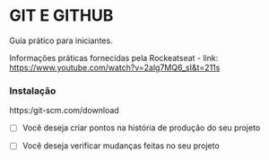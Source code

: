 # GIT E GITHUB

Guia prático para iniciantes. 

Informações práticas fornecidas pela Rockeatseat - link: https://www.youtube.com/watch?v=2alg7MQ6_sI&t=211s

### Instalação

https:/git-scm.com/download

- [ ] Você deseja criar pontos na história de produção do seu projeto 
- [ ] Você deseja verificar mudanças feitas no seu projeto



 
